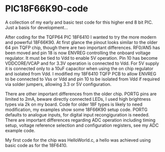 # PIC18F66K90-code
A collection of my early and basic test code for this higher end 8 bit PIC. 
Just a basis for development...

After coding for the TQFP64 PIC 18F6410 I wanted to try the more modern and powerful 18F66K90. At first glance the pinout
looks similar to the older 64 pin TQFP chip, though there are two important differences. RF0/AN5 has been moved and pin 18 is
now ENVREG controlling the onboard voltage regulator. It must be tied to Vdd to enable 5V operation. Pin 10 has become
VDDCORE/VCAP and for 3.3V operation is connected to Vdd. For 5V supply it is connected only to a 10uF capacitor when using 
the on chip regulator and isolated from Vdd. I modified my 18F6410 TQFP PCB to allow ENVREG to be connected to Vss or Vdd
and pin 10 to be isolated from Vdd if required via solder jumpers, allowing 3.3 or 5V configuration. 

There are other important differences from the older chip. PORTG pins are limited to 2mA, beware directly connected LEDs, I
used high brightness types via 2k on my board. Code for older 18F types is likely to need modification, my examples show some
18F66K90 setup code. PORTG defaults to analogue inputs, for digital input recongiguration is needed. There are important differences
regarding ADC operation including timing setup, voltage reference selection and configuration registers, see my ADC example code.

My first code for the chip was HelloWorld.c, a hello was achieved using basic code as for the 18F6410. 
